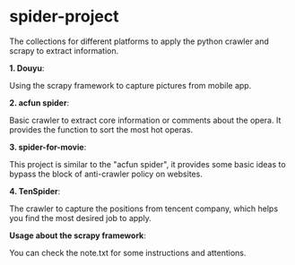 # spider-project

The collections for different platforms to apply the python crawler and scrapy to extract information.

**1. Douyu**:

Using the scrapy framework to capture pictures from mobile app.

**2. acfun spider**:

Basic crawler to extract core information or comments about the opera.
It provides the function to sort the most hot operas.

**3. spider-for-movie**:

This project is similar to the "acfun spider", it provides some basic ideas to bypass the block of anti-crawler policy on websites.

**4. TenSpider**:

The crawler to capture the positions from tencent company, which helps you find the most desired job to apply.




**Usage about the scrapy framework**:

You can check the note.txt for some instructions and attentions.

